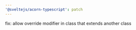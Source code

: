 ```yaml
---
'@sveltejs/acorn-typescript': patch
---
```


fix: allow override modifier in class that extends another class
